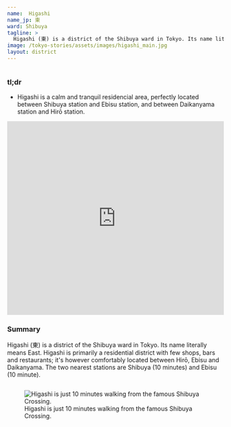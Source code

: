 ```yaml
---
name:  Higashi
name_jp: 東
ward: Shibuya
tagline: >
  Higashi (東) is a district of the Shibuya ward in Tokyo. Its name literally means East. Higashi is primarily a residential district with few shops, bars and restaurants; it's however comfortably located between Hirō, Ebisu and Daikanyama. The two nearest stations are Shibuya (10 minutes) and Ebisu (10 minute).
image: /tokyo-stories/assets/images/higashi_main.jpg
layout: district
---
```

<!-- Section. -->
<div class="columns">
  <div class="column">
    <h3 class="title is-3">tl;dr</h3>
    <div class="content">
      <ul>
        <li>Higashi is a calm and tranquil residencial area, perfectly located between Shibuya station and Ebisu station, and between Daikanyama station and Hirō station.</li>
      </ul>
    </div>
  </div>
</div>
<!-- Section. -->
<div class="columns">
  <div class="column">
    <iframe width="100%" height="450" frameborder="0" style="border:0"
src="https://www.google.com/maps/embed/v1/place?q=Higashi,+Shibuya+City,+Tokyo+150-0011&key=AIzaSyDx3pE_t6DwHcdC8Hdga0dTSHWNeqPA5cI" allowfullscreen></iframe>
  </div>
</div>
<!-- Section. -->
<div class="columns">
  <div class="column">
    <h3 class="title is-3">Summary</h3>
    <p>Higashi (東) is a district of the Shibuya ward in Tokyo. Its name literally means East. Higashi is primarily a residential district with few shops, bars and restaurants; it's however comfortably located between Hirō, Ebisu and Daikanyama. The two nearest stations are Shibuya (10 minutes) and Ebisu (10 minute).</p>
  </div>
</div>
<!-- Section. -->
<div class="columns">
  <div class="column">
    <figure>
      <img src="/tokyo-stories/assets/images/higashi_shibuya.jpeg" alt="Higashi is just 10 minutes walking from the famous Shibuya Crossing.">
      <figcaption>Higashi is just 10 minutes walking from the famous Shibuya Crossing.</figcaption>
    </figure>
  </div>
</div>
